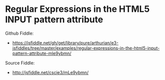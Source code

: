 # Regular Expressions in the HTML5 INPUT pattern attribute

Github Fiddle:
- https://jsfiddle.net/gh/get/library/pure/arthurian/e3-jsfiddles/tree/master/examples/regular-expressions-in-the-html5-input-pattern-attribute-mle9ybmn/

Source Fiddle:
- http://jsfiddle.net/cscie3/mLe9ybmn/

